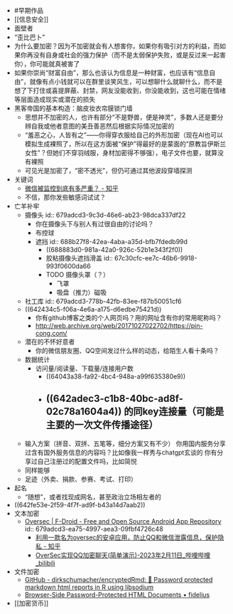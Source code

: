 - #早期作品
- [[信息安全]]
- 面壁者
- “歪比巴卜”
- 为什么要加密？因为不加密就会有人想害你，如果你有吸引对方的利益，而如果你再没有自身或社会的强力保护（而不是太弱保护失败，或是反过来一起害你），你可能就真被害了
- 如果你崇尚“财富自由”，那么也该认为信息是一种财富，也应该有“信息自由”，就像有点小钱就可以在群里谈笑风生，可以想聊什么就聊什么，而不是想了下打住或喜提屏蔽、封禁，网友没能收到，你没能收到，这也可能在情绪等层面造成现实或潜在的损失
- 黑客帝国的基本构造：脑皮妆衣帘膜锁门墙
	- 思想并不加密的人，也许有部分“不是野兽，便是神灵”，多数人还是要分辨自我或他者意图的美丑善恶然后根据实际情况加密的
	- “羞恶之心，人皆有之”——你得穿衣服给自己的外形加密（现在AI也可以模拟生成裸照了，所以在这方面被“保护”得最好的是蒙面的“原教旨伊斯兰女性”？但她们不穿羽绒服，身材加密得不够强），电子文件也要，就算没有裸照
	- 可见光是加密了，“密不透光”，但仍可通过其他波段穿墙探测
- 关键词
	- [微信被监控到底有多严重？ - 知乎](https://www.zhihu.com/question/297930801)
	- 不信，那你发些敏感词试试？
- 亡羊补牢
	- 摄像头
	  id:: 679adcd3-9c3d-46e6-ab23-98dca337df22
		- 你在摄像头下与别人有过很自由的讨论吗？
		- 布控球
		- 遮挡
		  id:: 688b27f8-42ea-4aba-a35d-bfb7fdedb99d
			- ((688883d0-981a-42a0-926c-52b1e343f2f0))
			- 胶粘摄像头遮挡滑盖
			  id:: 67c30cfc-ee7c-46b6-9918-993f0600da66
			- TODO 摄像头罩（？）
				- 飞罩
				- 吸盘（推力）磁吸
	- 社工库
	  id:: 679adcd3-778b-42fb-83ee-f87b50051cf6
	- ((642434c5-f06a-4e6a-a175-d6edbe75421d))
		- 你有github博客之类的个人网页吗？用的网址含有你的常用昵称吗？
		- http://web.archive.org/web/20171027022702/https://pin-cong.com/
	- 潜在的不怀好意者
		- 你的微信朋友圈、QQ空间发过什么样的动态，给陌生人看十条吗？
	- 数据统计
		- 访问量/阅读量、下载量/连接用户数
			- ((64043a38-fa92-4bc4-948a-a99f635380e9))
			- ((642adec3-c1b8-40bc-ad8f-02c78a1604a4)) 的同key连接量（可能是主要的一次文件传播途径）
				-
	- 输入方案（拼音、双拼、五笔等，细分方案又有不少）
	  你用国内服务分享过含有国外服务信息的内容吗？比如像我一样秀与chatgpt玄谈的
	  你有分享过自己注册过的配置文件吗，比如简悦
	- 同样能够
	- 足迹（外卖、捐款、参赛、考试、打印）
- 起名
	- “随想”，或者找现成网名，甚至政治立场相左者的
- ((642fe53e-2f59-4f7f-ad9f-b43a14d7aab2))
- 文本加密
	- [Oversec | F-Droid - Free and Open Source Android App Repository](https://f-droid.org/packages/io.oversec.one/)
	  id:: 679adcd3-ea75-4997-aea3-09fbf4726c48
		- [利用一款名为oversec的安卓应用，防止QQ和微信泄露信息，保护隐私 - 知乎](https://zhuanlan.zhihu.com/p/99870640)
		- [OverSec实现QQ加密聊天(简单演示)-2023年2月11日_哔哩哔哩_bilibili](https://www.bilibili.com/video/BV1PR4y1B7UA)
- 文件加密
	- [GitHub - dirkschumacher/encryptedRmd: 🔑 Password protected markdown html reports in R using libsodium](https://github.com/dirkschumacher/encryptedRmd)
	- [Browser-Side Password-Protected HTML Documents • fidelius](https://mattwarkentin.github.io/fidelius/)
- [[加密货币]]